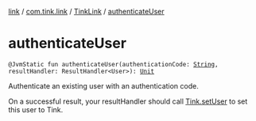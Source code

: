 [link](../../index.md) / [com.tink.link](../index.md) / [TinkLink](index.md) / [authenticateUser](./authenticate-user.md)

# authenticateUser

`@JvmStatic fun authenticateUser(authenticationCode: `[`String`](https://kotlinlang.org/api/latest/jvm/stdlib/kotlin/-string/index.html)`, resultHandler: ResultHandler<User>): `[`Unit`](https://kotlinlang.org/api/latest/jvm/stdlib/kotlin/-unit/index.html)

Authenticate an existing user with an authentication code.

On a successful result, your resultHandler should call [Tink.setUser](#) to set this user to Tink.

